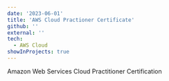 ```yaml
---
date: '2023-06-01'
title: 'AWS Cloud Practioner Certificate'
github: ''
external: ''
tech:
  - AWS Cloud
showInProjects: true
---
```


Amazon Web Services Cloud Practitioner Certification
